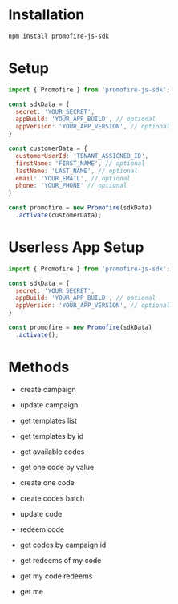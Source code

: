 # Installation
``` bash
npm install promofire-js-sdk
```
# Setup
``` js
import { Promofire } from 'promofire-js-sdk';

const sdkData = {
  secret: 'YOUR_SECRET',
  appBuild: 'YOUR_APP_BUILD', // optional
  appVersion: 'YOUR_APP_VERSION', // optional
}

const customerData = {
  customerUserId: 'TENANT_ASSIGNED_ID',
  firstName: 'FIRST_NAME', // optional
  lastName: 'LAST_NAME', // optional
  email: 'YOUR_EMAIL', // optional
  phone: 'YOUR_PHONE' // optional
}

const promofire = new Promofire(sdkData)
  .activate(customerData);
```

# Userless App Setup
``` js
import { Promofire } from 'promofire-js-sdk';

const sdkData = {
  secret: 'YOUR_SECRET',
  appBuild: 'YOUR_APP_BUILD', // optional
  appVersion: 'YOUR_APP_VERSION', // optional
}

const promofire = new Promofire(sdkData)
  .activate();
```

# Methods

- create campaign
- update campaign
- get templates list
- get templates by id

- get available codes
- get one code by value
- create one code
- create codes batch
- update code
- redeem code
- get codes by campaign id
- get redeems of my code
- get my code redeems

- get me
